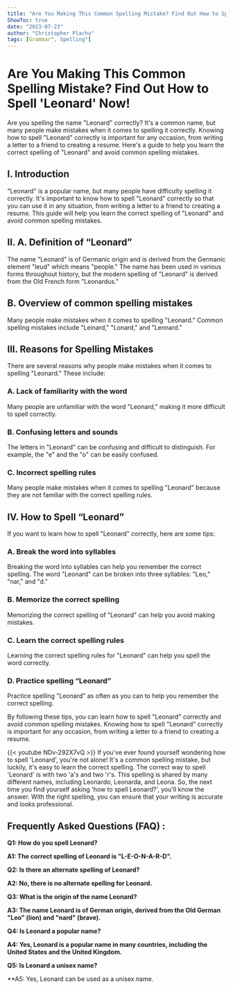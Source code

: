 ```yaml
---
title: "Are You Making This Common Spelling Mistake? Find Out How to Spell 'Leonard' Now!"
ShowToc: true 
date: "2023-07-23"
author: "Christopher Placha" 
tags: [Grammar", Spelling"]
---
```

# Are You Making This Common Spelling Mistake? Find Out How to Spell 'Leonard' Now!

Are you spelling the name "Leonard" correctly? It's a common name, but many people make mistakes when it comes to spelling it correctly. Knowing how to spell "Leonard" correctly is important for any occasion, from writing a letter to a friend to creating a resume. Here's a guide to help you learn the correct spelling of "Leonard" and avoid common spelling mistakes.

## I. Introduction

"Leonard" is a popular name, but many people have difficulty spelling it correctly. It's important to know how to spell "Leonard" correctly so that you can use it in any situation, from writing a letter to a friend to creating a resume. This guide will help you learn the correct spelling of "Leonard" and avoid common spelling mistakes.

## II. A. Definition of “Leonard”

The name "Leonard" is of Germanic origin and is derived from the Germanic element "leud" which means "people." The name has been used in various forms throughout history, but the modern spelling of "Leonard" is derived from the Old French form "Leonardus."

## B. Overview of common spelling mistakes

Many people make mistakes when it comes to spelling "Leonard." Common spelling mistakes include "Leinard," "Lonard," and "Lennard."

## III. Reasons for Spelling Mistakes

There are several reasons why people make mistakes when it comes to spelling "Leonard." These include:

### A. Lack of familiarity with the word

Many people are unfamiliar with the word "Leonard," making it more difficult to spell correctly.

### B. Confusing letters and sounds

The letters in "Leonard" can be confusing and difficult to distinguish. For example, the "e" and the "o" can be easily confused.

### C. Incorrect spelling rules

Many people make mistakes when it comes to spelling "Leonard" because they are not familiar with the correct spelling rules.

## IV. How to Spell “Leonard”

If you want to learn how to spell "Leonard" correctly, here are some tips:

### A. Break the word into syllables

Breaking the word into syllables can help you remember the correct spelling. The word "Leonard" can be broken into three syllables: "Leo," "nar," and "d."

### B. Memorize the correct spelling

Memorizing the correct spelling of "Leonard" can help you avoid making mistakes.

### C. Learn the correct spelling rules

Learning the correct spelling rules for "Leonard" can help you spell the word correctly.

### D. Practice spelling “Leonard”

Practice spelling "Leonard" as often as you can to help you remember the correct spelling.

By following these tips, you can learn how to spell "Leonard" correctly and avoid common spelling mistakes. Knowing how to spell "Leonard" correctly is important for any occasion, from writing a letter to a friend to creating a resume.

{{< youtube NDv-292X7vQ >}} 
If you've ever found yourself wondering how to spell 'Leonard', you're not alone! It's a common spelling mistake, but luckily, it's easy to learn the correct spelling. The correct way to spell 'Leonard' is with two 'a's and two 'r's. This spelling is shared by many different names, including Leonardo, Leonarda, and Leona. So, the next time you find yourself asking 'how to spell Leonard?', you'll know the answer. With the right spelling, you can ensure that your writing is accurate and looks professional.

## Frequently Asked Questions (FAQ) :
**Q1: How do you spell Leonard?**

**A1: The correct spelling of Leonard is "L-E-O-N-A-R-D".**

**Q2: Is there an alternate spelling of Leonard?**

**A2: No, there is no alternate spelling for Leonard.**

**Q3: What is the origin of the name Leonard?**

**A3: The name Leonard is of German origin, derived from the Old German "Leo" (lion) and "nard" (brave).**

**Q4: Is Leonard a popular name?**

**A4: Yes, Leonard is a popular name in many countries, including the United States and the United Kingdom.**

**Q5: Is Leonard a unisex name?**

**A5: Yes, Leonard can be used as a unisex name.





